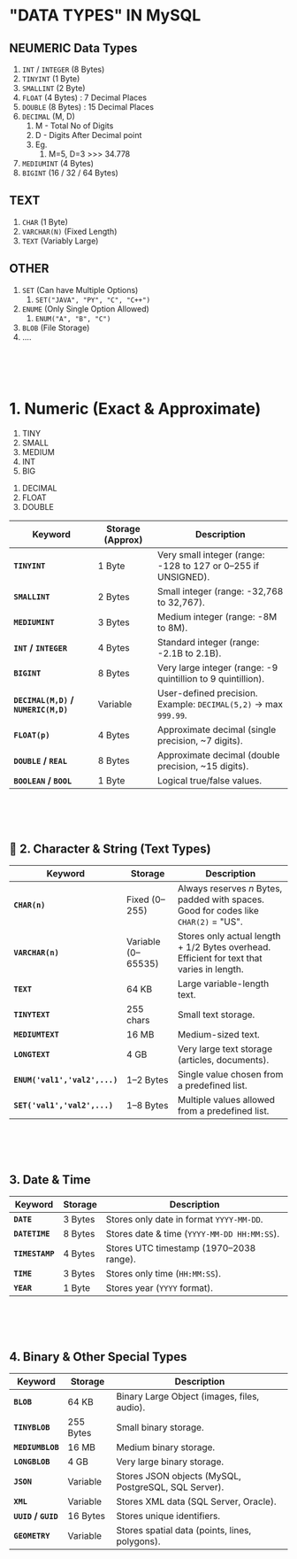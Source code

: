 # "DATA TYPES" IN MySQL

## NEUMERIC Data Types
1. `INT` / `INTEGER` (8 Bytes)
2. `TINYINT` (1 Byte)
3. `SMALLINT` (2 Byte)
4. `FLOAT` (4 Bytes) : 7 Decimal Places
5. `DOUBLE` (8 Bytes) : 15 Decimal Places
6. `DECIMAL` (M, D) 
   1. M - Total No of Digits
   2. D - Digits After Decimal point
   3. Eg.
      1. M=5, D=3 >>> 34.778
7. `MEDIUMINT` (4 Bytes)
8. `BIGINT` (16 / 32 / 64 Bytes)


## TEXT
1. `CHAR` (1 Byte)
2. `VARCHAR(N)` (Fixed Length)
3. `TEXT` (Variably Large)


## OTHER
1. `SET` (Can have Multiple Options)
   1. `SET("JAVA", "PY", "C", "C++")`
2. `ENUME` (Only Single Option Allowed)
   1. `ENUM("A", "B", "C")`
3. `BLOB` (File Storage)
4. ....

<br/>
<br/>
<br/>


# 1. Numeric (Exact & Approximate)

1. TINY
2. SMALL
3. MEDIUM
4. INT
5. BIG
<!---------------->
1. DECIMAL
2. FLOAT
3. DOUBLE

| Keyword                             | Storage (Approx) | Description                                                          |
| ----------------------------------- | ---------------- | -------------------------------------------------------------------- |
| **`TINYINT`**                       | 1 Byte           | Very small integer (range: -128 to 127 or 0–255 if UNSIGNED).        |
| **`SMALLINT`**                      | 2 Bytes          | Small integer (range: -32,768 to 32,767).                            |
| **`MEDIUMINT`**                     | 3 Bytes          | Medium integer (range: -8M to 8M).                                   |
| **`INT` / `INTEGER`**               | 4 Bytes          | Standard integer (range: -2.1B to 2.1B).                             |
| **`BIGINT`**                        | 8 Bytes          | Very large integer (range: -9 quintillion to 9 quintillion).         |
| **`DECIMAL(M,D)` / `NUMERIC(M,D)`** | Variable         | User-defined precision. <br> Example: `DECIMAL(5,2)` → max `999.99`. |
| **`FLOAT(p)`**                      | 4 Bytes          | Approximate decimal (single precision, \~7 digits).                  |
| **`DOUBLE` / `REAL`**               | 8 Bytes          | Approximate decimal (double precision, \~15 digits).                 |
| **`BOOLEAN` / `BOOL`**              | 1 Byte           | Logical true/false values.                                           |

<br/>
<br/>
<br/>


## 📝 2. Character & String (Text Types)

| Keyword                       | Storage            | Description                                                                               |
| ----------------------------- | ------------------ | ----------------------------------------------------------------------------------------- |
| **`CHAR(n)`**                 | Fixed (0–255)      | Always reserves *n* Bytes, padded with spaces. Good for codes like `CHAR(2)` = "US".      |
| **`VARCHAR(n)`**              | Variable (0–65535) | Stores only actual length + 1/2 Bytes overhead. Efficient for text that varies in length. |
| **`TEXT`**                    | 64 KB              | Large variable-length text.                                                               |
| **`TINYTEXT`**                | 255 chars          | Small text storage.                                                                       |
| **`MEDIUMTEXT`**              | 16 MB              | Medium-sized text.                                                                        |
| **`LONGTEXT`**                | 4 GB               | Very large text storage (articles, documents).                                            |
| **`ENUM('val1','val2',...)`** | 1–2 Bytes          | Single value chosen from a predefined list.                                               |
| **`SET('val1','val2',...)`**  | 1–8 Bytes          | Multiple values allowed from a predefined list.                                           |

<br/>
<br/>
<br/>


## 3. Date & Time

| Keyword         | Storage | Description                                 |
| --------------- | ------- | ------------------------------------------- |
| **`DATE`**      | 3 Bytes | Stores only date in format `YYYY-MM-DD`.    |
| **`DATETIME`**  | 8 Bytes | Stores date & time (`YYYY-MM-DD HH:MM:SS`). |
| **`TIMESTAMP`** | 4 Bytes | Stores UTC timestamp (1970–2038 range).     |
| **`TIME`**      | 3 Bytes | Stores only time (`HH:MM:SS`).              |
| **`YEAR`**      | 1 Byte  | Stores year (`YYYY` format).                |

<br/>
<br/>
<br/>


## 4. Binary & Other Special Types

| Keyword             | Storage   | Description                                          |
| ------------------- | --------- | ---------------------------------------------------- |
| **`BLOB`**          | 64 KB     | Binary Large Object (images, files, audio).          |
| **`TINYBLOB`**      | 255 Bytes | Small binary storage.                                |
| **`MEDIUMBLOB`**    | 16 MB     | Medium binary storage.                               |
| **`LONGBLOB`**      | 4 GB      | Very large binary storage.                           |
| **`JSON`**          | Variable  | Stores JSON objects (MySQL, PostgreSQL, SQL Server). |
| **`XML`**           | Variable  | Stores XML data (SQL Server, Oracle).                |
| **`UUID` / `GUID`** | 16 Bytes  | Stores unique identifiers.                           |
| **`GEOMETRY`**      | Variable  | Stores spatial data (points, lines, polygons).       |

<br/>
<br/>
<br/>
